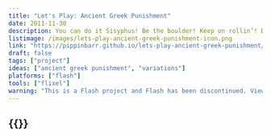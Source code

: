 ```yaml
---
title: "Let's Play: Ancient Greek Punishment"
date: 2011-11-30
description: You can do it Sisyphus! Be the boulder! Keep on rollin’! Don’t stop! Never give up! No retreat! No surrender! No end in sight! Just delicious Greek torment as far as the eye can see and as fast as the fingers can type!
listimage: /images/lets-play-ancient-greek-punishment-icon.png
link: "https://pippinbarr.github.io/lets-play-ancient-greek-punishment/info/"
draft: false
tags: ["project"]
ideas: ["ancient greek punishment", "variations"]
platforms: ["flash"]
tools: ["flixel"]
warning: "This is a Flash project and Flash has been discontinued. View the game's page for more information."
---
```


## {{<param title >}}
